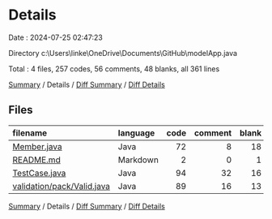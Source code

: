 # Details

Date : 2024-07-25 02:47:23

Directory c:\\Users\\linke\\OneDrive\\Documents\\GitHub\\modelApp.java

Total : 4 files,  257 codes, 56 comments, 48 blanks, all 361 lines

[Summary](results.md) / Details / [Diff Summary](diff.md) / [Diff Details](diff-details.md)

## Files
| filename | language | code | comment | blank | total |
| :--- | :--- | ---: | ---: | ---: | ---: |
| [Member.java](/Member.java) | Java | 72 | 8 | 18 | 98 |
| [README.md](/README.md) | Markdown | 2 | 0 | 1 | 3 |
| [TestCase.java](/TestCase.java) | Java | 94 | 32 | 16 | 142 |
| [validation/pack/Valid.java](/validation/pack/Valid.java) | Java | 89 | 16 | 13 | 118 |

[Summary](results.md) / Details / [Diff Summary](diff.md) / [Diff Details](diff-details.md)